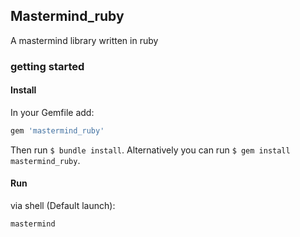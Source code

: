 ## Mastermind_ruby

A mastermind library written in ruby

### getting started

#### Install

In your Gemfile add:

```ruby
gem 'mastermind_ruby'
```

Then run `$ bundle install`. Alternatively you can run `$ gem install mastermind_ruby`.


#### Run

via shell (Default launch): 

``` bash
mastermind
```

